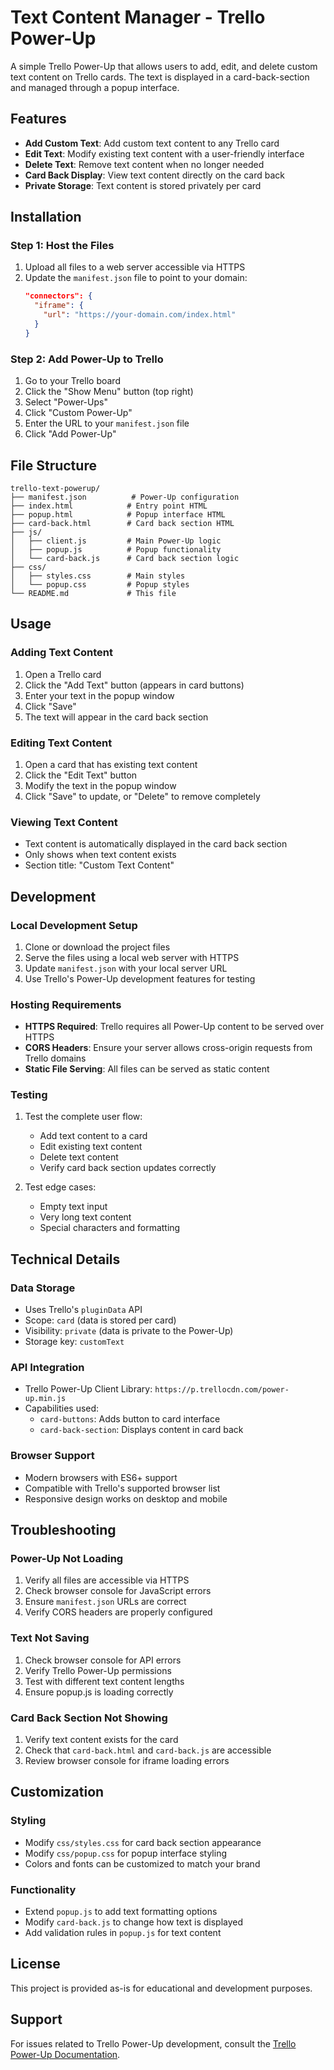 # Text Content Manager - Trello Power-Up

A simple Trello Power-Up that allows users to add, edit, and delete custom text content on Trello cards. The text is displayed in a card-back-section and managed through a popup interface.

## Features

- **Add Custom Text**: Add custom text content to any Trello card
- **Edit Text**: Modify existing text content with a user-friendly interface
- **Delete Text**: Remove text content when no longer needed
- **Card Back Display**: View text content directly on the card back
- **Private Storage**: Text content is stored privately per card

## Installation

### Step 1: Host the Files

1. Upload all files to a web server accessible via HTTPS
2. Update the `manifest.json` file to point to your domain:
   ```json
   "connectors": {
     "iframe": {
       "url": "https://your-domain.com/index.html"
     }
   }
   ```

### Step 2: Add Power-Up to Trello

1. Go to your Trello board
2. Click the "Show Menu" button (top right)
3. Select "Power-Ups"
4. Click "Custom Power-Up"
5. Enter the URL to your `manifest.json` file
6. Click "Add Power-Up"

## File Structure

```
trello-text-powerup/
├── manifest.json          # Power-Up configuration
├── index.html            # Entry point HTML
├── popup.html            # Popup interface HTML
├── card-back.html        # Card back section HTML
├── js/
│   ├── client.js         # Main Power-Up logic
│   ├── popup.js          # Popup functionality
│   └── card-back.js      # Card back section logic
├── css/
│   ├── styles.css        # Main styles
│   └── popup.css         # Popup styles
└── README.md             # This file
```

## Usage

### Adding Text Content

1. Open a Trello card
2. Click the "Add Text" button (appears in card buttons)
3. Enter your text in the popup window
4. Click "Save"
5. The text will appear in the card back section

### Editing Text Content

1. Open a card that has existing text content
2. Click the "Edit Text" button
3. Modify the text in the popup window
4. Click "Save" to update, or "Delete" to remove completely

### Viewing Text Content

- Text content is automatically displayed in the card back section
- Only shows when text content exists
- Section title: "Custom Text Content"

## Development

### Local Development Setup

1. Clone or download the project files
2. Serve the files using a local web server with HTTPS
3. Update `manifest.json` with your local server URL
4. Use Trello's Power-Up development features for testing

### Hosting Requirements

- **HTTPS Required**: Trello requires all Power-Up content to be served over HTTPS
- **CORS Headers**: Ensure your server allows cross-origin requests from Trello domains
- **Static File Serving**: All files can be served as static content

### Testing

1. Test the complete user flow:
   - Add text content to a card
   - Edit existing text content
   - Delete text content
   - Verify card back section updates correctly

2. Test edge cases:
   - Empty text input
   - Very long text content
   - Special characters and formatting

## Technical Details

### Data Storage

- Uses Trello's `pluginData` API
- Scope: `card` (data is stored per card)
- Visibility: `private` (data is private to the Power-Up)
- Storage key: `customText`

### API Integration

- Trello Power-Up Client Library: `https://p.trellocdn.com/power-up.min.js`
- Capabilities used:
  - `card-buttons`: Adds button to card interface
  - `card-back-section`: Displays content in card back

### Browser Support

- Modern browsers with ES6+ support
- Compatible with Trello's supported browser list
- Responsive design works on desktop and mobile

## Troubleshooting

### Power-Up Not Loading

1. Verify all files are accessible via HTTPS
2. Check browser console for JavaScript errors
3. Ensure `manifest.json` URLs are correct
4. Verify CORS headers are properly configured

### Text Not Saving

1. Check browser console for API errors
2. Verify Trello Power-Up permissions
3. Test with different text content lengths
4. Ensure popup.js is loading correctly

### Card Back Section Not Showing

1. Verify text content exists for the card
2. Check that `card-back.html` and `card-back.js` are accessible
3. Review browser console for iframe loading errors

## Customization

### Styling

- Modify `css/styles.css` for card back section appearance
- Modify `css/popup.css` for popup interface styling
- Colors and fonts can be customized to match your brand

### Functionality

- Extend `popup.js` to add text formatting options
- Modify `card-back.js` to change how text is displayed
- Add validation rules in `popup.js` for text content

## License

This project is provided as-is for educational and development purposes.

## Support

For issues related to Trello Power-Up development, consult the [Trello Power-Up Documentation](https://developer.atlassian.com/cloud/trello/power-ups/).